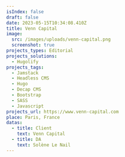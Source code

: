 ```yaml
---
isIndex: false
draft: false
date: 2023-05-15T10:34:08.410Z
title: Venn Capital
image:
  src: /images/uploads/venn-capital.png
  screenshot: true
projects_types: Editorial
projects_solutions:
  - Hugolify
projects_tags:
  - Jamstack
  - Headless CMS
  - Hugo
  - Decap CMS
  - Bootstrap
  - SASS
  - Javascript
projects_url: https://www.venn-capital.com
place: Paris, France
datas:
  - title: Client
    text: Venn Capital
  - title: DA
    text: Solène Le Nail
---
```

